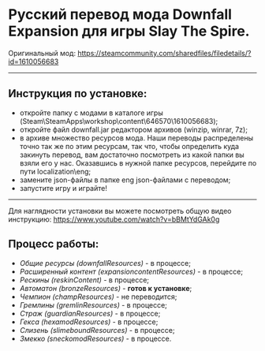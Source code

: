 # Русский перевод мода Downfall Expansion для игры Slay The Spire.
Оригинальный мод: https://steamcommunity.com/sharedfiles/filedetails/?id=1610056683
***
## Инструкция по установке:
* откройте папку с модами в каталоге игры (Steam\SteamApps\workshop\content\646570\1610056683);
* откройте файл downfall.jar редактором архивов (winzip, winrar, 7z);
* в архиве множество ресурсов мода. Наши переводы распределены точно так же по этим ресурсам, так что, чтобы определить куда закинуть перевод, вам достаточно посмотреть из какой папки вы взяли его у нас. Оказавшись в нужной папке ресурсов, перейдите по пути localization\eng;
* замените json-файлы в папке eng json-файлами с переводом; 
* запустите игру и играйте!
***
Для наглядности установки вы можете посмотреть общую видео инструкцию: https://www.youtube.com/watch?v=bBMtYdGAk0g
## Процесс работы:
* *Общие ресурсы (downfallResources)* - в процессе;
* *Расширенный контент (expansioncontentResources)* - в процессе;
* *Рескины (reskinContent)* - в процессе;
* *Автоматон (bronzeResources)* - **готов к установке**;
* *Чемпион (champResources)* - не переводится;
* *Гремлины (gremlinResources)* - в процессе;
* *Страж (guardianResources)* - в процессе;
* *Гекса (hexamodResources)* - в процессе;
* *Слизень (slimeboundResources)* - в процессе;
* *Змекко (sneckomodResources)* - в процессе.
